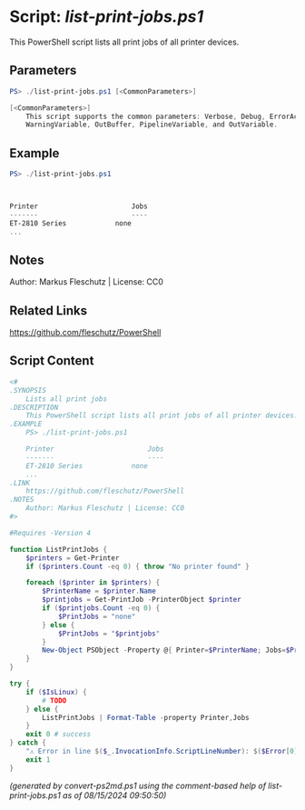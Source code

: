 Script: *list-print-jobs.ps1*
========================

This PowerShell script lists all print jobs of all printer devices.

Parameters
----------
```powershell
PS> ./list-print-jobs.ps1 [<CommonParameters>]

[<CommonParameters>]
    This script supports the common parameters: Verbose, Debug, ErrorAction, ErrorVariable, WarningAction, 
    WarningVariable, OutBuffer, PipelineVariable, and OutVariable.
```

Example
-------
```powershell
PS> ./list-print-jobs.ps1



Printer                       Jobs
-------                       ----
ET-2810 Series 		      none
...

```

Notes
-----
Author: Markus Fleschutz | License: CC0

Related Links
-------------
https://github.com/fleschutz/PowerShell

Script Content
--------------
```powershell
<#
.SYNOPSIS
	Lists all print jobs
.DESCRIPTION
	This PowerShell script lists all print jobs of all printer devices.
.EXAMPLE
	PS> ./list-print-jobs.ps1

	Printer                       Jobs
	-------                       ----
	ET-2810 Series 		      none
	...
.LINK
	https://github.com/fleschutz/PowerShell
.NOTES
	Author: Markus Fleschutz | License: CC0
#>

#Requires -Version 4

function ListPrintJobs {
	$printers = Get-Printer
	if ($printers.Count -eq 0) { throw "No printer found" }

	foreach ($printer in $printers) {
		$PrinterName = $printer.Name
		$printjobs = Get-PrintJob -PrinterObject $printer
		if ($printjobs.Count -eq 0) {
			$PrintJobs = "none"
		} else {
			$PrintJobs = "$printjobs"
		}
		New-Object PSObject -Property @{ Printer=$PrinterName; Jobs=$PrintJobs }
	}
}

try {
	if ($IsLinux) {
		# TODO
	} else {
		ListPrintJobs | Format-Table -property Printer,Jobs
	}
	exit 0 # success
} catch {
	"⚠️ Error in line $($_.InvocationInfo.ScriptLineNumber): $($Error[0])"
	exit 1
}
```

*(generated by convert-ps2md.ps1 using the comment-based help of list-print-jobs.ps1 as of 08/15/2024 09:50:50)*
